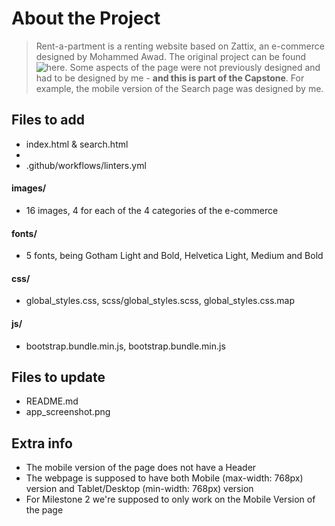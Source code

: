 # About the Project
> Rent-a-partment is a renting website based on Zattix, an e-commerce designed by Mohammed Awad.
> The original project can be found ![here](https://www.behance.net/gallery/24796463/ZATTIX).
> Some aspects of the page were not previously designed and had to be designed by me - **and this is part of the Capstone**. For example, the mobile version of the Search page was designed by me.

## Files to add
- index.html & search.html
- 
- .github/workflows/linters.yml
#### images/
- 16 images, 4 for each of the 4 categories of the e-commerce
#### fonts/
- 5 fonts, being Gotham Light and Bold, Helvetica Light, Medium and Bold
#### css/
- global_styles.css, scss/global_styles.scss, global_styles.css.map
#### js/
- bootstrap.bundle.min.js, bootstrap.bundle.min.js

## Files to update
- README.md
- app_screenshot.png

## Extra info
- The mobile version of the page does not have a Header
- The webpage is supposed to have both Mobile (max-width: 768px) version and Tablet/Desktop (min-width: 768px) version
- For Milestone 2 we're supposed to only work on the Mobile Version of the page
